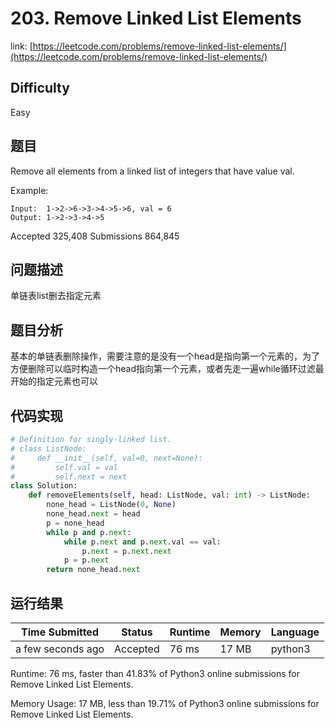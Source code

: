 # 203. Remove Linked List Elements

link: [https://leetcode.com/problems/remove-linked-list-elements/](https://leetcode.com/problems/remove-linked-list-elements/)

## Difficulty
Easy

## 题目

Remove all elements from a linked list of integers that have value val.

Example:
```
Input:  1->2->6->3->4->5->6, val = 6
Output: 1->2->3->4->5
```

Accepted
325,408
Submissions
864,845

## 问题描述
单链表list删去指定元素

## 题目分析
基本的单链表删除操作，需要注意的是没有一个head是指向第一个元素的，为了方便删除可以临时构造一个head指向第一个元素，或者先走一遍while循环过滤最开始的指定元素也可以

## 代码实现

```python
# Definition for singly-linked list.
# class ListNode:
#     def __init__(self, val=0, next=None):
#         self.val = val
#         self.next = next
class Solution:
    def removeElements(self, head: ListNode, val: int) -> ListNode:
        none_head = ListNode(0, None)
        none_head.next = head
        p = none_head
        while p and p.next:
            while p.next and p.next.val == val:
                p.next = p.next.next
            p = p.next 
        return none_head.next
```

## 运行结果

| Time Submitted | Status                                   | Runtime | Memory  | Language |
| -------------- | ---------------------------------------- | ------- | -------- | -------- |
| a few seconds ago |	Accepted	| 		76 ms	| 17 MB		| python3|

Runtime: 76 ms, faster than 41.83% of Python3 online submissions for Remove Linked List Elements.

Memory Usage: 17 MB, less than 19.71% of Python3 online submissions for Remove Linked List Elements.